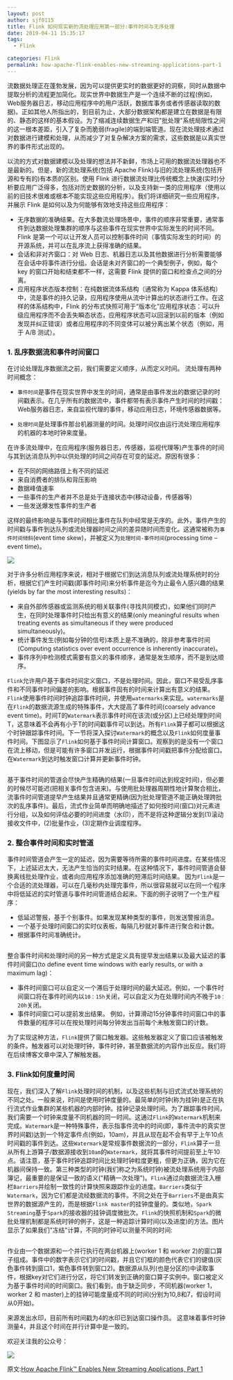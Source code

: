 ```yaml
---
layout: post
author: sjf0115
title: Flink 如何现实新的流处理应用第一部分:事件时间与无序处理
date: 2019-04-11 15:35:17
tags:
  - Flink

categories: Flink
permalink: how-apache-flink-enables-new-streaming-applications-part-1
---
```


流数据处理正在蓬勃发展，因为可以提供更实时的数据更好的洞察，同时从数据中提取分析的流程更加简化。现实世界中数据生产是一个连续不断的过程(例如，Web服务器日志，移动应用程序中的用户活跃，数据库事务或者传感器读取的数据)。正如其他人所指出的，到目前为止，大部分数据架构都是建立在数据是有限的、静态的这样的基本假设。为了缩减连续数据生产和旧"批处理"系统局限性之间的这一根本差距，引入了复杂而脆弱(fragile)的端到端管道。现在流处理技术通过对数据进行建模和处理，从而减少了对复杂解决方案的需求，这些数据是以真实世界的事件形式出现的。

以流的方式对数据建模以及处理的想法并不新鲜，市场上可用的数据流处理器也不是最新的。但是，新的流处理系统(包括 Apache Flink)与旧的流处理系统(包括开源和专有的)有本质的区别。使用 Flink 进行数据流处理比传统概念上快速(实时)分析要应用广泛得多，包括对历史数据的分析，以及支持新一类的应用程序（使用以前的旧技术很难或根本不能实现这些应用程序）。我们将详细研究一些应用程序，并展示 Flink 是如何以及为何能够有效地支持这些应用程序：
- 无序数据的准确结果。在大多数流处理场景中，事件的顺序非常重要，通常事件到达数据处理集群的顺序与这些事件在现实世界中实际发生的时间不同。Flink 是第一个可以让开发人员可以控制事件时间（事情实际发生的时间）的开源系统，并可以在乱序流上获得准确的结果。
- 会话和非对齐窗口：对 Web 日志、机器日志以及其他数据进行分析需要能够在会话中将事件进行分组。会话是未对齐窗口的一个典型例子，例如，每个 key 的窗口开始和结束都不一样，这需要 Flink 提供的窗口和检查点之间的分离。
- 应用程序状态版本控制：在纯数据流体系结构（通常称为 Kappa 体系结构）中，流是事件的持久记录，应用程序使用从流中计算出的状态进行工作。在这样的体系结构中，Flink 的分布式快照可用于“版本化”应用程序状态：可以升级应用程序而不会丢失瞬态状态，应用程序状态可以回滚到以前的版本（例如发现并纠正错误）或者应用程序的不同变体可以被分离出某个状态（例如，用于 A/B 测试）。

### 1. 乱序数据流和事件时间窗口

在讨论处理乱序数据流之前，我们需要定义顺序，从而定义时间。 流处理有两种时间概念：

- `事件时间`是事件在现实世界中发生的时间，通常是由事件发出的数据记录的时间戳表示。在几乎所有的数据流中，事件都带有表示事件产生时间的时间戳：Web服务器日志，来自监视代理的事件，移动应用日志，环境传感器数据等。

- `处理时间`是处理事件那台机器测量的时间。处理时间仅由运行流处理应用程序的机器的本地时钟来度量。

在许多流处理中，在应用程序(服务器日志，传感器，监视代理等)产生事件的时间与其到达消息队列中以供处理的时间之间存在可变的延迟。原因有很多：
- 在不同的网络路径上有不同的延迟
- 来自消费者的排队和背压影响
- 数据峰值速率
- 一些事件的生产者并不总是处于连接状态中(移动设备，传感器等)
- 一些发送爆发性事件的生产者

这样的最终影响是与事件时间相比事件在队列中经常是无序的。此外，事件产生的时间戳与事件到达队列或流处理器时间之间的差异随时间而变化。这通常被称为`事件时间倾斜`(event time skew)，并被定义为`处理时间-事件时间`(processing time – event time)。

![](https://github.com/sjf0115/PubLearnNotes/blob/master/image/Flink/Flink%20Stream%E6%8C%87%E5%8D%97%20%E4%BA%8B%E4%BB%B6%E6%97%B6%E9%97%B4%E4%B8%8E%E6%97%A0%E5%BA%8F%E5%A4%84%E7%90%86-outoforder.png?raw=true)

对于许多分析应用程序来说，相对于根据它们到达消息队列或流处理系统时的分析，根据它们产生时间戳(即事件时间)来分析事件是迄今为止最令人感兴趣的结果(yields by far the most interesting results)：

- 来自外部传感器或监测系统的相关联事件(寻找共同模式)，如果他们同时产生，在同时处理事件时只给出有意义的结果(only meaningful results when treating events as simultaneous if they were produced simultaneously)。
- 统计事件发生(例如每分钟的信号)本质上是不准确的，除非参考事件时间(Computing statistics over event occurrence is inherently inaccurate)。
- 事件序列中检测模式需要有意义的事件顺序，通常是发生顺序，而不是到达顺序。

`Flink`允许用户基于事件时间定义窗口，不是处理时间。因此，窗口不易受乱序事件和不同事件时间偏差的影响。根据事件固有的时间来计算出有意义的结果。`Flink`使用事件时间时钟追踪事件时间，并使用`watermarks`来实现。`watermarks`是在`Flink`的数据流源生成的特殊事件，大大提高了事件时间(coarsely advance event time)。时间T的`Watermark`表示事件时间在该流(或分区)上已经处理到时间T，这意味着不会再有小于T的时间戳事件可以到达。所有`Flink`算子都可以根据这个时钟跟踪事件时间。下一节将深入探讨`Watermark`的概念以及`Flink`如何度量事件时间。下图显示了`Flink`如何基于事件时间计算窗口。观察到的是没有一个窗口在流上移动，但是可能有许多窗口并发运行，根据事件时间戳把事件分配给窗口。在`Watermark`到达时触发窗口计算并更新事件时钟。

![]()

基于事件时间的管道会尽快产生精确的结果(一旦事件时间达到规定时间)，但必要的时候尽可能迟(把相关事件包含进来)。与使用批处理器周期性地计算聚合相比，流事件时间管道提早产生结果并且通常更精确(因为批处理管道不能正确处理跨批次的乱序事件)。最后，流式作业简单而明确地描述了如何按时间(窗口)对元素进行分组，以及如何评估必要的时间进度（水印），而不是将这种逻辑分发到(1)滚动接收文件中，(2)批量作业，(3)定期作业调度程序。

### 2. 整合事件时间和实时管道

事件时间管道会产生一定的延迟，因为需要等待所需的事件时间进度。在某些情况下，上述延迟太大，无法产生恰当的实时结果。在这种情况下，事件时间管道会替换离线批处理作业，或者向应用程序添加准确的短滞后时间结果。 因为`Flink`是一个合适的流处理器，可以在几毫秒内处理完事件，所以很容易就可以在同一个程序中将低延迟的实时管道与事件时间管道结合起来。下面的例子说明了一个生产程序：
- 低延迟警报，基于个别事件。如果发现某种类型的事件，则发送警报消息。
- 一个基于处理时间窗口的实时仪表板，每隔几秒就对事件进行聚合和计数。
- 根据事件时间准确统计。

![]()

整合事件时间和处理时间的另一种方式是定义具有提早发出结果以及最大延迟的事件时间窗口(to define event time windows with early results, or with a maximum lag)：
- 事件时间窗口可以自定义一个滞后于处理时间的最大延迟。例如，一个事件时间窗口将在事件时间内以`10：15h`关闭，可以自定义为在处理时间内不晚于`10：20h`关闭。
- 事件时间窗口可以提前发出结果。 例如，计算滑动15分钟事件时间窗口中的事件数量的程序可以在按处理时间每分钟发出当前每个未触发窗口的计数。

为了实现这种方法，`Flink`提供了窗口触发器。这些触发器定义了窗口应该被触发的条件。触发器可以对处理时钟，事件时钟，甚至数据流的内容作出反应。我们将在后续博客文章中深入了解触发器。

### 3. Flink如何度量时间

现在，我们深入了解`Flink`处理时间的机制，以及这些机制与旧式流式处理系统的不同之处。一般来说，时间是使用时钟度量的。最简单的时钟(称为挂钟)是正在执行流式作业集群的某些机器的内部时钟。挂钟记录处理时间。为了跟踪事件时间，我们需要一个时钟来度量不同机器的同一时间。这通过`Flink`的`Watermark`机制来完成。`Watermark`是一种特殊事件，表示指事件流中的时间(即，事件流中的真实世界时间戳)达到一个特定事件点(例如，10am)，并且从现在起不会有早于上午10点时间戳的事件到达。这些`Watermark`是常规事件数据流的一部分，`Flink`算子一旦从所有上游算子/数据源接收到`10am`的`Watermark`，就将其事件时间提前至上午10点。请注意，基于事件时钟追踪时间比处理时钟粒度更粗，但更为正确，因为它在机器间保持一致。第三种类型的时钟(我们称之为系统时钟)被流处理系统用于内部簿记，最重要的是保证一致的语义("精确一次处理")。`Flink`通过向数据流注入栅栏`Barriers`并绘制一致性的计算快照来跟踪作业的进度。`Barriers`类似于`Watermark`，因为它们都是流经数据流的事件。不同之处在于`Barriers`不是由真实世界的数据源产生的，而是根据`Flink master`的挂钟度量的。类似地，`Spark Streaming`基于`Spark`的接收器的挂钟调度微批次。`Flink`的快照机制和`Spark`的微批处理机制都是系统时钟的例子，这是一种追踪计算时间(以及进度)的方法。图片显示了如果我们"冻结"计算，不同的时钟可以测量不同的时间:

![]()

作业由一个数据源和一个并行执行在两台机器上(worker 1 和 worker 2)的窗口算子组成。事件中的数字表示它们的时间戳，并且它们框的颜色代表它们的键值(灰色事件转到窗口1，紫色事件转到窗口2)。数据源从队列(也是分区的)中读取事件，根据key对它们进行分区，将它们转发到正确的窗口算子实例中。窗口被定义为基于事件时间的时间窗口。我们看到，由于缺乏同步，不同机器(worker 1，worker 2 和 master)上的挂钟可能度量成不同的时间(分别为10,8和7，假设时间从0开始)。

来源发出水印，目前所有时间戳为4的水印已到达窗口操作员。 这意味着事件时钟测量4，并且这个时间在并行计算中是一致的。



欢迎关注我的公众号：

![](https://github.com/sjf0115/PubLearnNotes/blob/master/image/Other/%E5%85%AC%E4%BC%97%E5%8F%B7.jpg?raw=true)

原文:[How Apache Flink™ Enables New Streaming Applications, Part 1](https://www.ververica.com/blog/how-apache-flink-enables-new-streaming-applications-part-1)
